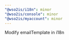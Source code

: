 ```yaml
---
"@wso2is/i18n": minor
"@wso2is/console": minor
"@wso2is/myaccount": minor
---
```


Modify emailTemplate in i18n
